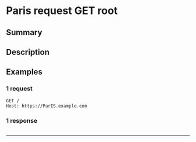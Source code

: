 # Paris request GET root 

## Summary

## Description

## Examples

### 1 request

```http request
GET /
Host: https://ParIS.example.com

```


### 1 response

```

```

---
